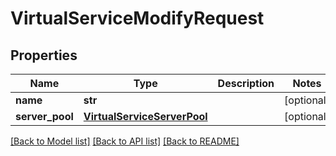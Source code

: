 # VirtualServiceModifyRequest

## Properties
Name | Type | Description | Notes
------------ | ------------- | ------------- | -------------
**name** | **str** |  | [optional] 
**server_pool** | [**VirtualServiceServerPool**](VirtualServiceServerPool.md) |  | [optional] 

[[Back to Model list]](../README.md#documentation-for-models) [[Back to API list]](../README.md#documentation-for-api-endpoints) [[Back to README]](../README.md)


